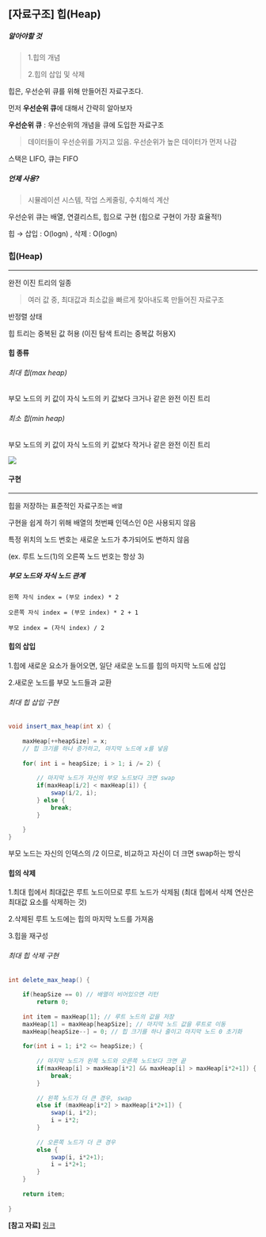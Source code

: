 ## [자료구조] 힙(Heap)



##### 알아야할 것

> 1.힙의 개념
>
> 2.힙의 삽입 및 삭제



힙은, 우선순위 큐를 위해 만들어진 자료구조다.

먼저 **우선순위 큐**에 대해서 간략히 알아보자 



**우선순위 큐** : 우선순위의 개념을 큐에 도입한 자료구조

> 데이터들이 우선순위를 가지고 있음. 우선순위가 높은 데이터가 먼저 나감

스택은 LIFO, 큐는 FIFO



##### 언제 사용?

> 시뮬레이션 시스템, 작업 스케줄링, 수치해석 계산

우선순위 큐는 배열, 연결리스트, 힙으로 구현 (힙으로 구현이 가장 효율적!)

힙 → 삽입 : O(logn) , 삭제 : O(logn)





### 힙(Heap)

---

완전 이진 트리의 일종

> 여러 값 중, 최대값과 최소값을 빠르게 찾아내도록 만들어진 자료구조

반정렬 상태

힙 트리는 중복된 값 허용 (이진 탐색 트리는 중복값 허용X)



#### 힙 종류

###### 최대 힙(max heap)

  부모 노드의 키 값이 자식 노드의 키 값보다 크거나 같은 완전 이진 트리

###### 최소 힙(min heap)

  부모 노드의 키 값이 자식 노드의 키 값보다 작거나 같은 완전 이진 트리

 <img src="https://t1.daumcdn.net/cfile/tistory/17084F504DA9895214">



#### 구현

---

힙을 저장하는 표준적인 자료구조는 `배열`

구현을 쉽게 하기 위해 배열의 첫번째 인덱스인 0은 사용되지 않음

특정 위치의 노드 번호는 새로운 노드가 추가되어도 변하지 않음

(ex. 루트 노드(1)의 오른쪽 노드 번호는 항상 3)

 

##### 부모 노드와 자식 노드 관계

```
왼쪽 자식 index = (부모 index) * 2

오른쪽 자식 index = (부모 index) * 2 + 1

부모 index = (자식 index) / 2
```



#### 힙의 삽입

1.힙에 새로운 요소가 들어오면, 일단 새로운 노드를 힙의 마지막 노드에 삽입

2.새로운 노드를 부모 노드들과 교환



###### 최대 힙 삽입 구현

```java
void insert_max_heap(int x) {
    
    maxHeap[++heapSize] = x; 
    // 힙 크기를 하나 증가하고, 마지막 노드에 x를 넣음
    
    for( int i = heapSize; i > 1; i /= 2) {
        
        // 마지막 노드가 자신의 부모 노드보다 크면 swap
        if(maxHeap[i/2] < maxHeap[i]) {
            swap(i/2, i);
        } else {
            break;
        }
        
    }
}
```

부모 노드는 자신의 인덱스의 /2 이므로, 비교하고 자신이 더 크면 swap하는 방식



#### 힙의 삭제

1.최대 힙에서 최대값은 루트 노드이므로 루트 노드가 삭제됨
(최대 힙에서 삭제 연산은 최대값 요소를 삭제하는 것)

2.삭제된 루트 노드에는 힙의 마지막 노드를 가져옴

3.힙을 재구성



###### 최대 힙 삭제 구현

```java
int delete_max_heap() {
    
    if(heapSize == 0) // 배열이 비어있으면 리턴
        return 0;
    
    int item = maxHeap[1]; // 루트 노드의 값을 저장
    maxHeap[1] = maxHeap[heapSize]; // 마지막 노드 값을 루트로 이동
    maxHeap[heapSize--] = 0; // 힙 크기를 하나 줄이고 마지막 노드 0 초기화
    
    for(int i = 1; i*2 <= heapSize;) {
        
        // 마지막 노드가 왼쪽 노드와 오른쪽 노드보다 크면 끝
        if(maxHeap[i] > maxHeap[i*2] && maxHeap[i] > maxHeap[i*2+1]) {
            break;
        }
        
        // 왼쪽 노드가 더 큰 경우, swap
        else if (maxHeap[i*2] > maxHeap[i*2+1]) {
            swap(i, i*2);
            i = i*2;
        }
        
        // 오른쪽 노드가 더 큰 경우
        else {
            swap(i, i*2+1);
            i = i*2+1;
        }
    }
    
    return item;
    
}
```





**[참고 자료]** [링크](<https://gmlwjd9405.github.io/2018/05/10/data-structure-heap.html>)